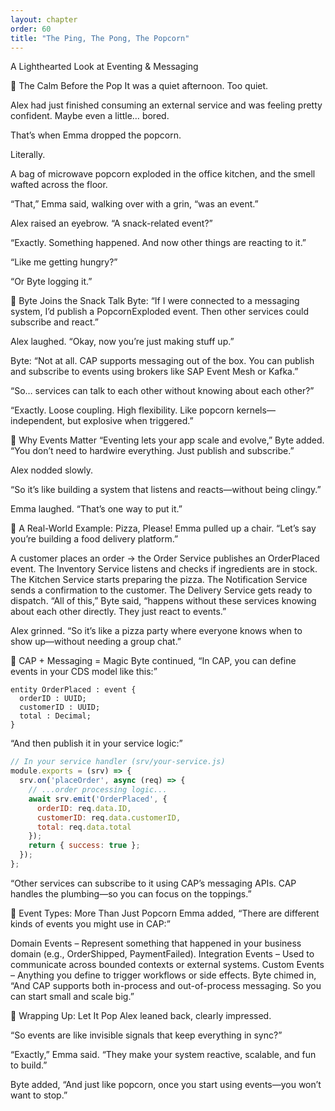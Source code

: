 ```yaml
---
layout: chapter
order: 60
title: "The Ping, The Pong, The Popcorn"
---
```

A Lighthearted Look at Eventing & Messaging

🍿 The Calm Before the Pop
It was a quiet afternoon. Too quiet.

Alex had just finished consuming an external service and was feeling pretty confident. Maybe even a little… bored.

That’s when Emma dropped the popcorn.

Literally.

A bag of microwave popcorn exploded in the office kitchen, and the smell wafted across the floor.

“That,” Emma said, walking over with a grin, “was an event.”

Alex raised an eyebrow. “A snack-related event?”

“Exactly. Something happened. And now other things are reacting to it.”

“Like me getting hungry?”

“Or Byte logging it.”

📣 Byte Joins the Snack Talk
Byte: “If I were connected to a messaging system, I’d publish a PopcornExploded event. Then other services could subscribe and react.”

Alex laughed. “Okay, now you’re just making stuff up.”

Byte: “Not at all. CAP supports messaging out of the box. You can publish and subscribe to events using brokers like SAP Event Mesh or Kafka.”

“So… services can talk to each other without knowing about each other?”

“Exactly. Loose coupling. High flexibility. Like popcorn kernels—independent, but explosive when triggered.”

🧠 Why Events Matter
“Eventing lets your app scale and evolve,” Byte added. “You don’t need to hardwire everything. Just publish and subscribe.”

Alex nodded slowly.

“So it’s like building a system that listens and reacts—without being clingy.”

Emma laughed. “That’s one way to put it.”

🍕 A Real-World Example: Pizza, Please!
Emma pulled up a chair. “Let’s say you’re building a food delivery platform.”

A customer places an order → the Order Service publishes an OrderPlaced event.
The Inventory Service listens and checks if ingredients are in stock.
The Kitchen Service starts preparing the pizza.
The Notification Service sends a confirmation to the customer.
The Delivery Service gets ready to dispatch.
“All of this,” Byte said, “happens without these services knowing about each other directly. They just react to events.”

Alex grinned. “So it’s like a pizza party where everyone knows when to show up—without needing a group chat.”

🧩 CAP + Messaging = Magic
Byte continued, “In CAP, you can define events in your CDS model like this:”
```cds
entity OrderPlaced : event {
  orderID : UUID;
  customerID : UUID;
  total : Decimal;
}
```
“And then publish it in your service logic:”
```js
// In your service handler (srv/your-service.js)
module.exports = (srv) => {
  srv.on('placeOrder', async (req) => {
    // ...order processing logic...
    await srv.emit('OrderPlaced', {
      orderID: req.data.ID,
      customerID: req.data.customerID,
      total: req.data.total
    });
    return { success: true };
  });
};
```
“Other services can subscribe to it using CAP’s messaging APIs. CAP handles the plumbing—so you can focus on the toppings.”

🔄 Event Types: More Than Just Popcorn
Emma added, “There are different kinds of events you might use in CAP:”

Domain Events – Represent something that happened in your business domain (e.g., OrderShipped, PaymentFailed).
Integration Events – Used to communicate across bounded contexts or external systems.
Custom Events – Anything you define to trigger workflows or side effects.
Byte chimed in, “And CAP supports both in-process and out-of-process messaging. So you can start small and scale big.”

🎉 Wrapping Up: Let It Pop
Alex leaned back, clearly impressed.

“So events are like invisible signals that keep everything in sync?”

“Exactly,” Emma said. “They make your system reactive, scalable, and fun to build.”

Byte added, “And just like popcorn, once you start using events—you won’t want to stop.”
